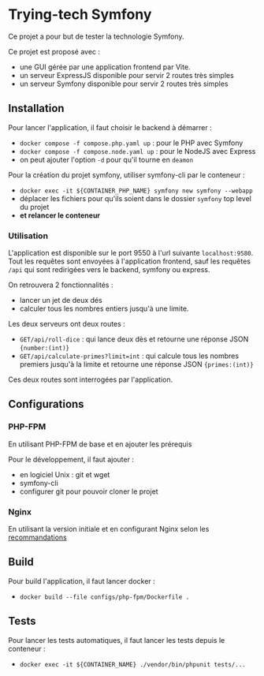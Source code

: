 # Trying-tech Symfony

Ce projet a pour but de tester la technologie Symfony.

Ce projet est proposé avec :
- une GUI gérée par une application frontend par Vite.
- un serveur ExpressJS disponible pour servir 2 routes très simples
- un serveur Symfony disponible pour servir 2 routes très simples


## Installation

Pour lancer l'application, il faut choisir le backend à démarrer : 
- `docker compose -f compose.php.yaml up` : pour le PHP avec Symfony
- `docker compose -f compose.node.yaml up` : pour le NodeJS avec Express
- on peut ajouter l'option `-d` pour qu'il tourne en `deamon`

Pour la création du projet symfony, utiliser symfony-cli par le conteneur :   
- `docker exec -it ${CONTAINER_PHP_NAME} symfony new symfony --webapp`
- déplacer les fichiers pour qu'ils soient dans le dossier `symfony` top level du projet
- **et relancer le conteneur**

### Utilisation

L'application est disponible sur le port 9550 à l'url suivante `localhost:9580`.  
Tout les requêtes sont envoyées à l'application frontend, sauf les requêtes `/api` qui sont redirigées vers le backend, symfony ou express.

On retrouvera 2 fonctionnalités :  
- lancer un jet de deux dés
- calculer tous les nombres entiers jusqu'à une limite.

Les deux serveurs ont deux routes :
- `GET/api/roll-dice` : qui lance deux dès et retourne une réponse JSON `{number:(int)}`
- `GET/api/calculate-primes?limit=int` : qui calcule tous les nombres premiers jusqu'à la limite et retourne une réponse JSON `{primes:(int)}`

Ces deux routes sont interrogées par l'application.


## Configurations

### PHP-FPM

En utilisant PHP-FPM de base et en ajouter les prérequis

Pour le développement, il faut ajouter : 
- en logiciel Unix : git et wget
- symfony-cli
- configurer git pour pouvoir cloner le projet

### Nginx

En utilisant la version initiale et en configurant Nginx selon les [recommandations](https://symfony.com/doc/current/setup/web_server_configuration.html#nginx)


## Build

Pour build l'application, il faut lancer docker :  
- `docker build --file configs/php-fpm/Dockerfile .`

## Tests

Pour lancer les tests automatiques, il faut lancer les tests depuis le conteneur : 
- `docker exec -it ${CONTAINER_NAME} ./vendor/bin/phpunit tests/...`
